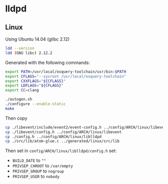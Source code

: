 # lldpd

## Linux

Using Ubuntu 14.04 (glibc 2.12)

```sh
ldd --version
ldd (GNU libc) 2.12.2
```

Generated with the following commands:

```sh
export PATH=/usr/local/osquery-toolchain/usr/bin:$PATH
export CFLAGS="--sysroot /usr/local/osquery-toolchain"
export CXXFLAGS="${CFLAGS}"
export LDFLAGS="${CFLAGS}"
export CC=clang

./autogen.sh
./configure --enable-static
make
```

Then copy

```sh
cp ./libevent/include/event2/event-config.h ../config/ARCH/linux/libevent/event2
cp ./libevent/config.h ../config/ARCH/linux/libevent
cp ./config.h ../config/ARCH/linux/liblldpd
cp ./src/lib/atom-glue.c ../generated/linux/src/lib
```

Then set in `config/ARCH/linux/liblldpd/config.h` set:

- `BUILD_DATE` to `""`
- `PRIVSEP_CHROOT` to `/var/empty`
- `PRIVSEP_GROUP` to `nogroup`
- `PRIVSEP_USER` to `nobody`
